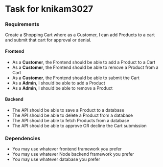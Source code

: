 # Task for knikam3027

### Requirements
Create a Shopping Cart where as a Customer, I can add Products to a cart and submit that cart for approval or denial.

#### Frontend
* As a **Customer**, the Frontend should be able to add a Product to a Cart
* As a **Customer**, the Frontend should be able to remove a Product from a Cart
* As a **Customer**, the Frontend should be able to submit the Cart
* As a **Admin**, I should be able to add a Product
* As a **Admin**, I should be able to remove a Product
#### Backend
* The API should be able to save a Product to a database
* The API should be able to delete a Product from a database
* The API should be able to fetch Products from a database
* The API should be able to approve OR decline the Cart submission

### Dependencies
* You may use whatever frontend framework you prefer
* You may use whatever Node backend framework you prefer
* You may use whatever database you prefer
